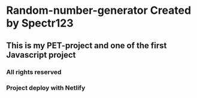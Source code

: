 # Random-number-generator Created by Spectr123

## This is my PET-project and one of the first Javascript project

### All rights reserved

### Project deploy with Netlify
